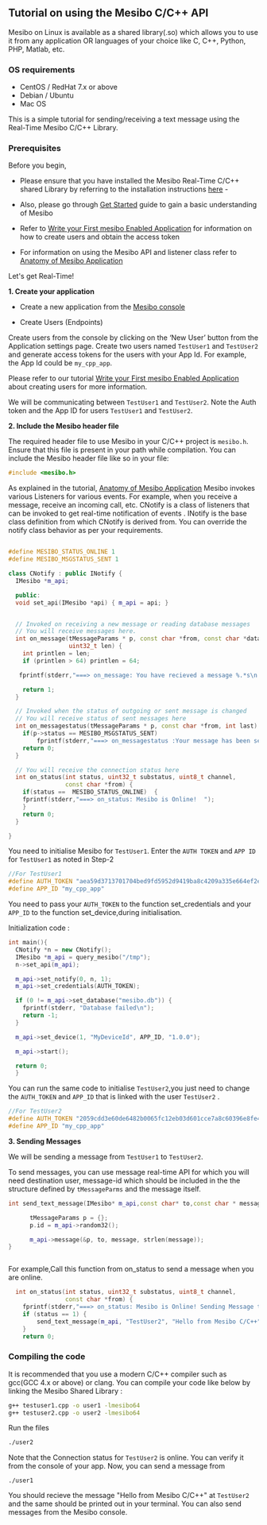 ## Tutorial on using  the Mesibo C/C++ API

Mesibo on Linux is available as a shared library(.so) which allows you
to use it from any application OR languages of your choice like C, C++,
Python, PHP, Matlab, etc.

### OS requirements
- CentOS / RedHat 7.x or above
- Debian / Ubuntu
- Mac OS

This is a simple tutorial for sending/receiving a text message using the Real-Time Mesibo C/C++ Library.

### Prerequisites

Before you begin, 
- Please ensure that you have installed the Mesibo
Real-Time C/C++ shared Library by referring to the installation
instructions [here](https://mesibo.com/documentation/install/linux/) -

- Also, please go through [Get
Started](https://mesibo.com/documentation/get-started/) guide to gain a basic understanding of Mesibo 

- Refer to [Write your First mesibo Enabled
Application](https://mesibo.com/documentation/tutorials/first-app/) for information on how to create users and obtain the access token

- For information on using the Mesibo API and listener class refer to [Anatomy of Mesibo Application](https://mesibo.com)

Let's get Real-Time!

**1. Create your application**

-   Create a new application from the [Mesibo
    console](https://mesibo.com/console)

-   Create Users (Endpoints)

Create users from the console by clicking on the ‘New User’ button from the
Application settings page. Create two users named `TestUser1` and
`TestUser2` and generate access tokens for the users with your App
Id. For example, the App Id could be `my_cpp_app`.

Please refer to our tutorial [Write your First mesibo Enabled
Application](https://mesibo.com/documentation/tutorials/first-app/)
about creating users for more information.

We will be communicating between `TestUser1` and `TestUser2`. Note the
Auth token and the App ID for users `TestUser1` and `TestUser2`.

**2. Include the Mesibo header file**

The required header file to use Mesibo in your C/C++ project is
`mesibo.h`. Ensure that this file is present in your path while
compilation. You can include the Mesibo header file like so in your
file:

```C++
#include <mesibo.h>
```

As explained in the tutorial, [Anatomy of Mesibo Application](https://mesibo.com)
Mesibo invokes various Listeners for various events. For example, when
you receive a message, receive an incoming call, etc. CNotify is a class
of listeners that can be invoked to get real-time notification of events
. INotify is the base class definition from which CNotify is derived
from. You can override the notify class behavior as per your
requirements.

```C++

#define MESIBO_STATUS_ONLINE 1
#define MESIBO_MSGSTATUS_SENT 1

class CNotify : public INotify {
  IMesibo *m_api;

  public:
  void set_api(IMesibo *api) { m_api = api; }


  // Invoked on receiving a new message or reading database messages
  // You will receive messages here.
  int on_message(tMessageParams * p, const char *from, const char *data,
                 uint32_t len) {
    int printlen = len;
    if (printlen > 64) printlen = 64;

   fprintf(stderr,"===> on_message: You have recieved a message %.*s\n :printlen, data");

    return 1;
  }

  // Invoked when the status of outgoing or sent message is changed
  // You will receive status of sent messages here
  int on_messagestatus(tMessageParams * p, const char *from, int last) {
    if(p->status == MESIBO_MSGSTATUS_SENT)
        fprintf(stderr,"===> on_messagestatus :Your message has been sent!");
    return 0;
  }

  // You will receive the connection status here
  int on_status(int status, uint32_t substatus, uint8_t channel,
                const char *from) {
    if(status ==  MESIBO_STATUS_ONLINE)  {              
    fprintf(stderr,"===> on_status: Mesibo is Online!  ");
    }
    return 0;
  }

}


```

You need to initialise Mesibo for `TestUser1`. Enter the `AUTH TOKEN` and `APP ID`
for `TestUser1` as noted in Step-2

```C++
//For TestUser1
#define AUTH_TOKEN "aea59d3713701704bed9fd5952d9419ba8c4209a335e664ef2e"
#define APP_ID "my_cpp_app"
```
You need to pass your `AUTH_TOKEN` to the function set_credentials and your `APP_ID` to the function set_device,during initialisation.

Initialization code :
```C++
int main(){
  CNotify *n = new CNotify();
  IMesibo *m_api = query_mesibo("/tmp");
  n->set_api(m_api);

  m_api->set_notify(0, n, 1);
  m_api->set_credentials(AUTH_TOKEN);

  if (0 != m_api->set_database("mesibo.db")) {
    fprintf(stderr, "Database failed\n");
    return -1;
  }

  m_api->set_device(1, "MyDeviceId", APP_ID, "1.0.0");

  m_api->start();

  return 0;
  }


```
You can run the same code to initialise `TestUser2`,you just need to change the `AUTH_TOKEN` and `APP_ID` that is linked with the user `TestUser2` . 

```C++
//For TestUser2
#define AUTH_TOKEN "2059cdd3e60de6482b0065fc12eb03d601cce7a8c60396e8fe446db9c"
#define APP_ID "my_cpp_app"
```

**3. Sending Messages**

We will be sending a message from `TestUser1` to `TestUser2`.

To send messages, you can use message real-time API for which you will
need destination user, message-id which should be included in the
the structure defined by `tMessageParms` and the message itself.

```C++
int send_text_message(IMesibo* m_api,const char* to,const char * message){

      tMessageParams p = {};
      p.id = m_api->random32();

      m_api->message(&p, to, message, strlen(message));
}



```
For example,Call this function from on_status to send a message when you are online.

```C++
  int on_status(int status, uint32_t substatus, uint8_t channel,
                const char *from) {
    fprintf(stderr,"===> on_status: Mesibo is Online! Sending Message to TestUser2 .. ");
    if (status == 1) {
        send_text_message(m_api, "TestUser2", "Hello from Mesibo C/C++");
    }
    return 0;

```

### Compiling the code

It is recommended that you use a modern C/C++ compiler such as gcc(GCC
4.x or above) or clang. You can compile your code like below by linking
the Mesibo Shared Library :

```bash
g++ testuser1.cpp -o user1 -lmesibo64
g++ testuser2.cpp -o user2 -lmesibo64
```
Run the files
```bash
./user2
```
Note that the Connection status for `TestUser2` is online. You can
verify it from the console of your app. Now, you can send a message from
```
./user1
```

You should recieve the message "Hello from Mesibo C/C++" at `TestUser2` and the same should be printed out in your terminal.
You can also send messages from the Mesibo console.   
